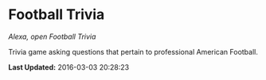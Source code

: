 # Football Trivia
*Alexa, open Football Trivia*

Trivia game asking questions that pertain to professional American Football.

**Last Updated:** 2016-03-03 20:28:23